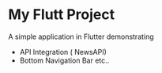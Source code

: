# My Flutt Project

A simple application in Flutter demonstrating
  - API Integration ( NewsAPI)
  - Bottom Navigation Bar etc..
